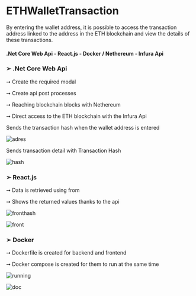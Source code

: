 # ETHWalletTransaction

By entering the wallet address, it is possible to access the transaction address linked to the address in the ETH blockchain and view the details of these transactions.

#### .Net Core Web Api - React.js - Docker  / Nethereum - Infura Api 

### ➢ .Net Core Web Api 

➞ Create the required modal

➞ Create api post processes

➞ Reaching blockchain blocks with Nethereum

➞ Direct access to the ETH blockchain with the Infura Api


Sends the transaction hash when the wallet address is entered

![adres](https://github.com/capanoglu-hus/ETHWalletTransaction/assets/85956625/89ab5f40-cea1-403d-b849-dc9306634eb3)

Sends transaction detail with Transaction Hash

![hash](https://github.com/capanoglu-hus/ETHWalletTransaction/assets/85956625/23a6853b-3836-45ed-9f2b-db8d42a3373c)

### ➢ React.js 

➞ Data is retrieved using from

➞ Shows the returned values thanks to the api

![fronthash](https://github.com/capanoglu-hus/ETHWalletTransaction/assets/85956625/f45dbe62-c1b9-4ef1-8acb-0f46e9ca215f)

![front](https://github.com/capanoglu-hus/ETHWalletTransaction/assets/85956625/952a4235-b408-4b6b-a2d8-9cdeffd52369)

### ➢ Docker

➞ Dockerfile is created for backend and frontend

➞ Docker compose is created for them to run at the same time

![running](https://github.com/capanoglu-hus/ETHWalletTransaction/assets/85956625/6317b4b3-202c-4cd4-8212-3a1e907147a5)

![doc](https://github.com/capanoglu-hus/ETHWalletTransaction/assets/85956625/70922563-19cc-4abe-8ef3-dbfe2def9d7d)

